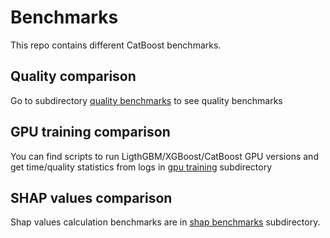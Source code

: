 # Benchmarks

This repo contains different CatBoost benchmarks.

## Quality comparison
Go to subdirectory [quality benchmarks](https://github.com/catboost/benchmarks/blob/master/quality_benchmarks/) to see quality benchmarks

 ## GPU training comparison

You can find scripts to run LigthGBM/XGBoost/CatBoost GPU versions and get time/quality statistics from logs in [gpu training](https://github.com/catboost/benchmarks/blob/master/gpu_training/) subdirectory

 ## SHAP values comparison
 
Shap values calculation benchmarks are in [shap benchmarks](./shap_benchmarks/) subdirectory.